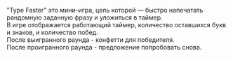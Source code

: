 "Type Faster" это мини-игра, цель которой — быстро напечатать рандомную заданную фразу и уложиться в таймер.  
В игре отображается работающий таймер, количество оставшихся букв и знаков, и количество побед.  
После выигранного раунда - конфетти для победителя.  
После проигранного раунда - предложение попробовать снова.
